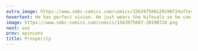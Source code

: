 ```yaml
---
extra_image: https://www.smbc-comics.com/comics/156397586120190724after.png
hovertext: He has perfect vision. He just wears the bifocals so he can take them off dramatically.
image: https://www.smbc-comics.com/comics/1563975667-20190724.png
next: ass
prev: opinions
title: Prosperity
---
```

